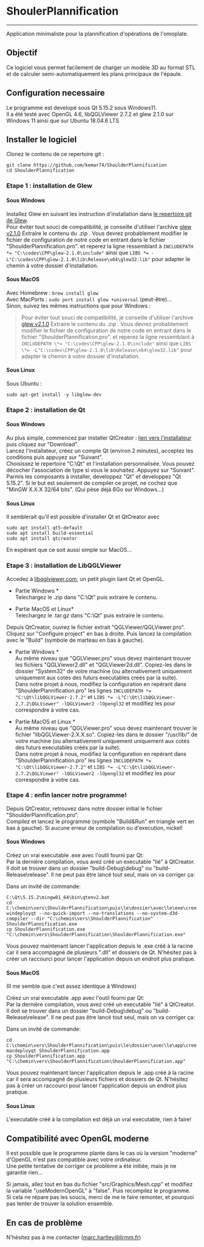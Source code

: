 # ShoulerPlannification
------
Application minimaliste pour la plannification d'opérations de l'omoplate.

## Objectif
Ce logiciel vous permet facilement de charger un modèle 3D au format STL et de calculer semi-automatiquement les plans principaux de l'épaule.

## Configuration necessaire
Le programme est developé sous Qt 5.15.2 sous Windows11.  
Il a été testé avec OpenGL 4.6, libQGLViewer 2.7.2 et glew 2.1.0 sur Windows 11 ainsi que sur Ubuntu 18.04.6 LTS

## Installer le logiciel
Clonez le contenu de ce repertoire git :  
```
git clone https://github.com/kemar74/ShoulderPlannification
cd ShoulderPlannification
```

### Etape 1 : installation de Glew
#### Sous Windows
Installez Glew en suivant les instruction d'installation dans [le repertoire git de Glew](https://github.com/nigels-com/glew).  
Pour éviter tout souci de compatibilité, je conseille d'utiliser l'archive [glew v2.1.0](https://github.com/nigels-com/glew/releases/tag/glew-2.1.0)
Extraire le contenu du .zip . Vous devrez probablement modifier le fichier de configuration de notre code en entrant dans le fichier "ShoulderPlannification.pro".
et reperez la ligne ressemblant à `INCLUDEPATH *= "C:\codes\CPP\glew-2.1.0\include"` ainsi que `LIBS *= -L"C:\codes\CPP\glew-2.1.0\lib\Release\x64\glew32.lib"` pour adapter le chemin à votre dossier d'installation.
#### Sous MacOS
Avec Homebrew : ```brew install glew```  
Avec MacPorts : ```sudo port install glew +universal``` (peut-être)...  
Sinon, suivez les mêmes instructions que pour Windows :  
> Pour éviter tout souci de compatibilité, je conseille d'utiliser l'archive [glew v2.1.0](https://github.com/nigels-com/glew/releases/tag/glew-2.1.0)
> Extraire le contenu du .zip . Vous devrez probablement modifier le fichier de configuration de notre code en entrant dans le fichier "ShoulderPlannification.pro".
> et reperez la ligne ressemblant à `INCLUDEPATH \*= "C:\codes\CPP\glew-2.1.0\include"` ainsi que `LIBS \*= -L"C:\codes\CPP\glew-2.1.0\lib\Release\x64\glew32.lib"` pour adapter le chemin à votre dossier d'installation.
#### Sous Linux
Sous Ubuntu : 
```sudo apt-get update -y
sudo apt-get install -y libglew-dev
```

### Etape 2 : installation de Qt
#### Sous Windows
Au plus simple, commencez par installer QtCreator : [lien vers l'installateur](https://www.qt.io/download-qt-installer) puis cliquez sur "Download".  
Lancez l'installateur, créez un compte Qt (environ 2 minutes), acceptez les conditions puis appuyez sur "Suivant".  
Choisissez le repertoire "C:\Qt" et l'installation personnalisée. Vous pouvez décocher l'association de type si vous le souhaitez. Appuyez sur "Suivant".  
Parmis les composants à installer, developpez "Qt" et developpez "Qt 5.15.2". Si le but est seulement de compiler ce projet, ne cochez que "MinGW X.X.X 32/64 bits". (Qui pèse déjà 6Go sur Windows...)  

#### Sous Linux 
Il semblerait qu'il est possible d'installer Qt et QtCreator avec 
```
sudo apt install qt5-default
sudo apt install build-essential
sudo apt install qtcreator
```
En espérant que ce soit aussi simple sur MacOS...

### Etape 3 : installation de LibQGLViewer
Accedez à [libqglviewer.com](http://libqglviewer.com/download.html), un petit plugin liant Qt et OpenGL.  

* Partie Windows *  
Telechargez le .zip dans "C:\Qt" puis extraire le contenu.  

* Partie MacOS et Linux*  
Telechargez le .tar.gz dans "C:\Qt" puis extraire le contenu.

Depuis QtCreator, ouvrez le fichier extrait "QGLViewer/QGLViewer.pro". Cliquez sur "Configure project" en bas à droite. Puis lancez la compilation avec le "Build" (symbole de marteau en bas à gauche).

* Partie Windows *  
Au même niveau que "QGLViewer.pro" vous devez maintenant trouver les fichiers "QGLViewer2.dll" et "QGLViewer2d.dll". Copiez-les dans le dossier "System32" de votre machine (ou alternativement uniquement uniquement aux cotés des futurs executables créés par la suite).  
Dans notre projet à nous, modifiez la configuration en repérant dans "ShoulderPlannification.pro" les lignes `INCLUDEPATH *= "C:\Qt\libQGLViewer-2.7.2"` et `LIBS *= -L"C:\Qt\libQGLViewer-2.7.2\QGLViewer" -lQGLViewer2 -lOpengl32` et modifiez les pour correspondre à votre cas.

* Partie MacOS et Linux *  
Au même niveau que "QGLViewer.pro" vous devez maintenant trouver le fichier "libQGLViewer-2.X.X.so". Copiez-les dans le dossier "/usr/lib/" de votre machine (ou alternativement uniquement uniquement aux cotés des futurs executables créés par la suite).  
Dans notre projet à nous, modifiez la configuration en repérant dans "ShoulderPlannification.pro" les lignes `INCLUDEPATH *= "C:\Qt\libQGLViewer-2.7.2"` et `LIBS *= -L"C:\Qt\libQGLViewer-2.7.2\QGLViewer" -lQGLViewer2 -lOpengl32` et modifiez les pour correspondre à votre cas.



### Etape 4 : enfin lancer notre programme!
Depuis QtCreator, retrouvez dans notre dossier initial le fichier "ShoulderPlannification.pro".  
Compilez et lancez le programme (symbole "Build&Run" en triangle vert en bas à gauche). Si aucune erreur de compilation ou d'execution, nickel!  


#### Sous Windows
Créez un vrai executable .exe avec l'outil fourni par Qt:  
Par la dernière compilation, vous avez créé un executable "lié" à QtCreator. Il doit se trouver dans un dossier "build-Debug\debug" ou "build-Release\release". Il ne peut pas être lancé tout seul, mais on va corriger ça:  

Dans un invité de commande:  
```
C:\Qt\5.15.2\mingw81_64\bin\qtenv2.bat
cd C:\chemin\vers\ShoulderPlannification\puis\le\dossier\avec\le\exe\cree
windeployqt --no-quick-import --no-translations --no-system-d3d-compiler --dir "C:\chemin\vers\ShoulderPlannification" ShoulderPlannification.exe
cp ShoulderPlannification.exe "C:\chemin\vers\ShoulderPlannification\ShoulderPlannification.exe"
```

Vous pouvez maintenant lancer l'application depuis le .exe créé à la racine car il sera accompagné de plusieurs ".dll" et dossiers de Qt. N'hésitez pas à créer un raccourci pour lancer l'application depuis un endroit plus pratique.

#### Sous MacOS 
(Il me semble que c'est assez identique à Windows)

Créez un vrai executable .app avec l'outil fourni par Qt:  
Par la dernière compilation, vous avez créé un executable "lié" à QtCreator. Il doit se trouver dans un dossier "build-Debug\debug" ou "build-Release\release". Il ne peut pas être lancé tout seul, mais on va corriger ça:  

Dans un invité de commande:  
```
cd C:\chemin\vers\ShoulderPlannification\puis\le\dossier\avec\le\app\cree
macdeployqt ShoulderPlannification.app
cp ShoulderPlannification.app "C:\chemin\vers\ShoulderPlannification\ShoulderPlannification.app"
```

Vous pouvez maintenant lancer l'application depuis le .app créé à la racine car il sera accompagné de plusieurs fichiers et dossiers de Qt. N'hésitez pas à créer un raccourci pour lancer l'application depuis un endroit plus pratique.

#### Sous Linux 
L'executable créé à la compilation est déjà un vrai executable, rien à faire!


## Compatibilité avec OpenGL moderne
Il est possible que le programme plante dans le cas où la version "moderne" d'OpenGL n'est pas compatible avec votre ordinateur.  
Une petite tentative de corriger ce problème a été initiée, mais je ne garantie rien...  

Si jamais, allez tout en bas du fichier "src/Graphics/Mesh.cpp" et modifiez la variable "useModernOpenGL" à "false". Puis recompilez le programme.  
Si cela ne répare pas les soucis, merci de me le faire remonter, et pourquoi pas tenter de trouver la solution ensemble.

## En cas de problème
N'hésitez pas à me contacter (marc.hartley@lirmm.fr)
